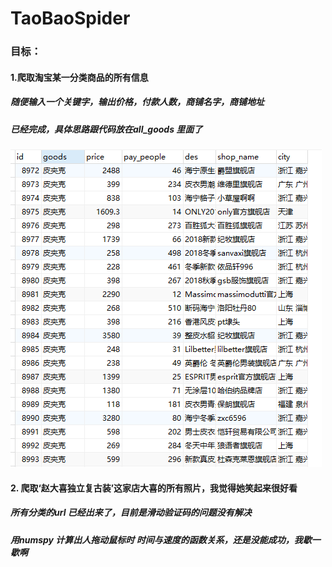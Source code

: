 # TaoBaoSpider
<h3>目标：</h3>
<h4>1.爬取淘宝某一分类商品的所有信息</h4>
<h5>随便输入一个关键字，输出价格，付款人数，商铺名字，商铺地址</h5>
<h5> 已经完成，具体思路跟代码放在all_goods 里面了</h5>
<img src="https://github.com/CC1920/TaoBaoSpider/blob/master/all_goods/3.png">

<h4>2. 爬取‘赵大喜独立复古装’这家店大喜的所有照片，我觉得她笑起来很好看</h4>
<h5>所有分类的url 已经出来了，目前是滑动验证码的问题没有解决</h5>
<h5>用numspy 计算出人拖动鼠标时 时间与速度的函数关系，还是没能成功，我歇一歇啊</h5>
